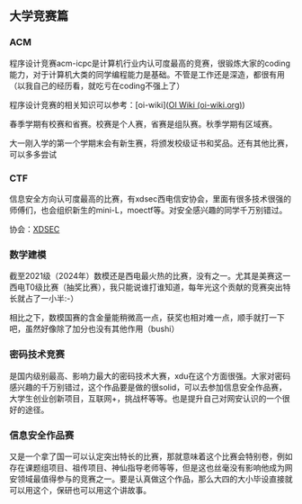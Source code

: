 ## 大学竞赛篇

### ACM

程序设计竞赛acm-icpc是计算机行业内认可度最高的竞赛，很锻炼大家的coding能力，对于计算机大类的同学编程能力是基础。不管是工作还是深造，都很有用（以我自己的经历看，就吃亏在coding不强上了）

程序设计竞赛的相关知识可以参考：[oi-wiki]([OI Wiki (oi-wiki.org)](https://oi-wiki.org/))

春季学期有校赛和省赛。校赛是个人赛，省赛是组队赛。秋季学期有区域赛。

大一刚入学的第一个学期末会有新生赛，将颁发校级证书和奖品。还有其他比赛，可以多多尝试

### CTF

信息安全方向认可度最高的比赛，有xdsec西电信安协会，里面有很多技术很强的师傅们，也会组织新生的mini-L，moectf等。对安全感兴趣的同学千万别错过。

协会：[XDSEC](https://xdsec.org)

### **数学建模**

截至2021级（2024年）数模还是西电最火热的比赛，没有之一。尤其是美赛这一西电T0级比赛（抽奖比赛），我只能说谁打谁知道，每年光这个贡献的竞赛突出特长就占了一小半:-）

相比之下，数模国赛的含金量能稍微高一点，获奖也相对难一点，顺手就打一下吧，虽然好像除了加分也没有其他作用（bushi）

### **密码技术竞赛**

是国内级别最高、影响力最大的密码技术大赛，xdu在这个方面很强。大家对密码感兴趣的千万别错过，这个作品要是做的很solid，可以去参加信息安全作品赛，大学生创业创新项目，互联网+，挑战杯等等。也是提升自己对网安认识的一个很好的途径。

### **信息安全作品赛**

又是一个拿了国一可以认定突出特长的比赛，那就意味着这个比赛会特别卷，例如存在课题组项目、祖传项目、神仙指导老师等等，但是这也丝毫没有影响他成为网安领域最值得参与的竞赛之一。要是认真做这个作品，那么大四的大小毕设直接就可以用这个，保研也可以用这个讲故事。
